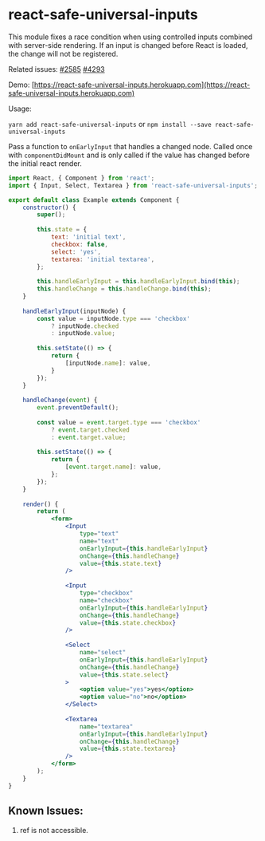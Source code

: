 # react-safe-universal-inputs

This module fixes a race condition when using controlled inputs combined with server-side rendering. If an input is changed before React is loaded, the change will not be registered.

Related issues: [#2585](https://github.com/facebook/react/issues/2585) [#4293](https://github.com/facebook/react/issues/4293)

Demo: [https://react-safe-universal-inputs.herokuapp.com](https://react-safe-universal-inputs.herokuapp.com)

Usage:

``yarn add react-safe-universal-inputs`` or ``npm install --save react-safe-universal-inputs``

Pass a function to ``onEarlyInput`` that handles a changed node. Called once with ``componentDidMount`` and is only called if the value has changed before the initial react render.

```jsx
import React, { Component } from 'react';
import { Input, Select, Textarea } from 'react-safe-universal-inputs';

export default class Example extends Component {
    constructor() {
        super();
        
        this.state = {
            text: 'initial text',
            checkbox: false,
            select: 'yes',
            textarea: 'initial textarea',
        };
        
        this.handleEarlyInput = this.handleEarlyInput.bind(this);
        this.handleChange = this.handleChange.bind(this);
    }
    
    handleEarlyInput(inputNode) {
        const value = inputNode.type === 'checkbox' 
            ? inputNode.checked 
            : inputNode.value;
        
        this.setState(() => {
            return {
                [inputNode.name]: value,
            }
        });
    }
    
    handleChange(event) {
        event.preventDefault();
        
        const value = event.target.type === 'checkbox' 
            ? event.target.checked 
            : event.target.value;
    
        this.setState(() => {
            return {
                [event.target.name]: value,
            };
        });
    }
    
    render() {
        return (
            <form>
                <Input 
                    type="text"
                    name="text" 
                    onEarlyInput={this.handleEarlyInput} 
                    onChange={this.handleChange} 
                    value={this.state.text}
                />
                
                <Input 
                    type="checkbox"
                    name="checkbox" 
                    onEarlyInput={this.handleEarlyInput} 
                    onChange={this.handleChange} 
                    value={this.state.checkbox}
                />
                
                <Select 
                    name="select" 
                    onEarlyInput={this.handleEarlyInput} 
                    onChange={this.handleChange} 
                    value={this.state.select}
                >
                    <option value="yes">yes</option>
                    <option value="no">no</option>
                </Select>
                
                <Textarea 
                    name="textarea" 
                    onEarlyInput={this.handleEarlyInput} 
                    onChange={this.handleChange} 
                    value={this.state.textarea}
                />
            </form>
        );
    }
}
```


## Known Issues:
1. ref is not accessible.
